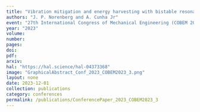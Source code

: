 ```yaml
---
title: "Vibration mitigation and energy harvesting with bistable resonators in metamaterial beams"
authors: "J. P. Norenberg and A. Cunha Jr"
event: "27th International Congress of Mechanical Engineering (COBEM 2023)"
year: "2023"
volume: 
number:
pages: 
doi: 
pdf: 
arxiv: 
hal: "https://hal.science/hal-04373368"
image: "GraphicalAbstract_Conf_2023_COBEM2023_3.png"
layout: none
date: 2023-12-01
collection: publications
category: conferences
permalink: /publications/ConferencePaper_2023_COBEM2023_3
---
```

